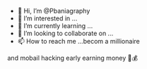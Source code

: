 
- 👋 Hi, I’m @Pbaniagraphy
- 👀 I’m interested in ...
- 🌱 I’m currently learning ...
- 💞️ I’m looking to collaborate on ...
- 📫 How to reach me ...becom a millionaire 

<!---
Pbaniagraphy/Pbaniagraphy is a ✨ special ✨ repository because its `README.md` (this file) appears on your GitHub profile.
You can click the Preview link to take a look at your changes.
--->
and mobail hacking
early earning money 🤑💰
